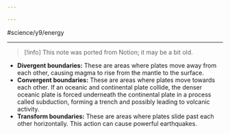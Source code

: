 ```yaml
---

---
```

#science/y9/energy 

---

> [!info] This note was ported from Notion; it may be a bit old. 

- **Divergent boundaries:** These are areas where plates move away from each other, causing magma to rise from the mantle to the surface.
- **Convergent boundaries:** These are areas where plates move towards each other. If an oceanic and continental plate collide, the denser oceanic plate is forced underneath the continental plate in a process called subduction, forming a trench and possibly leading to volcanic activity.
- **Transform boundaries:** These are areas where plates slide past each other horizontally. This action can cause powerful earthquakes.